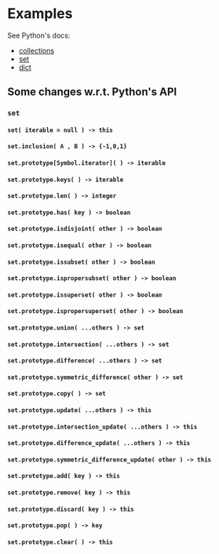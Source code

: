 # Examples
See Python's docs:

  - [collections](https://docs.python.org/3.6/library/collections.html)
  - [set](https://docs.python.org/3.6/library/heapq.html)
  - [dict](https://docs.python.org/3.6/library/bisect.html)

## Some changes w.r.t. Python's API

### `set`

#### `set( iterable = null ) -> this`
#### `set.inclusion( A , B ) -> {-1,0,1}`
#### `set.prototype[Symbol.iterator]( ) -> iterable`
#### `set.prototype.keys( ) -> iterable`
#### `set.prototype.len( ) -> integer`
#### `set.prototype.has( key ) -> boolean`
#### `set.prototype.isdisjoint( other ) -> boolean`
#### `set.prototype.isequal( other ) -> boolean`
#### `set.prototype.issubset( other ) -> boolean`
#### `set.prototype.ispropersubset( other ) -> boolean`
#### `set.prototype.issuperset( other ) -> boolean`
#### `set.prototype.ispropersuperset( other ) -> boolean`
#### `set.prototype.union( ...others ) -> set`
#### `set.prototype.intersection( ...others ) -> set`
#### `set.prototype.difference( ...others ) -> set`
#### `set.prototype.symmetric_difference( other ) -> set`
#### `set.prototype.copy( ) -> set`
#### `set.prototype.update( ...others ) -> this`
#### `set.prototype.intersection_update( ...others ) -> this`
#### `set.prototype.difference_update( ...others ) -> this`
#### `set.prototype.symmetric_difference_update( other ) -> this`
#### `set.prototype.add( key ) -> this`
#### `set.prototype.remove( key ) -> this`
#### `set.prototype.discard( key ) -> this`
#### `set.prototype.pop( ) -> key`
#### `set.prototype.clear( ) -> this`
